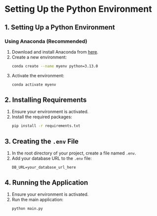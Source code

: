 # Setting Up the Python Environment

## 1. Setting Up a Python Environment

### Using Anaconda (Recommended)

1. Download and install Anaconda from [here](https://www.anaconda.com/products/distribution).
2. Create a new environment:
    ```bash
    conda create --name myenv python=3.13.0
    ```
3. Activate the environment:
    ```bash
    conda activate myenv
    ```

## 2. Installing Requirements

1. Ensure your environment is activated.
2. Install the required packages:
    ```bash
    pip install -r requirements.txt
    ```

## 3. Creating the `.env` File

1. In the root directory of your project, create a file named `.env`.
2. Add your database URL to the `.env` file:
    ```env
    DB_URL=your_database_url_here
    ```

## 4. Running the Application

1. Ensure your environment is activated.
2. Run the main application:
    ```bash
    python main.py
    ```